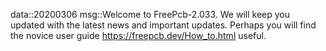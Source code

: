 data::20200306
msg::Welcome to FreePcb-2.033. We will keep you updated with the latest news and important updates. Perhaps you will find the novice user guide https://freepcb.dev/How_to.html useful.
